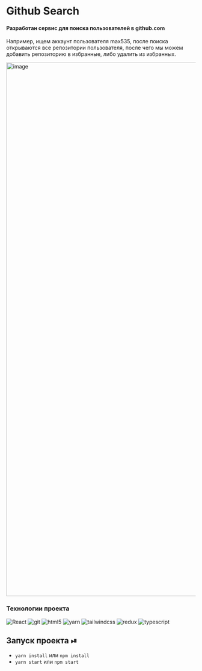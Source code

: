 # Github Search

#### Разработан сервис для поиска пользователей в github.com

Например, ищем аккаунт пользователя max535, после поиска открываются все репозитории пользователя, после чего мы можем добавить репозиторию в избранные, либо удалить из избранных.

<img width="1420" alt="image" src="https://user-images.githubusercontent.com/49311021/180319554-4641f31c-6ac5-4083-8f02-9c498720ecd5.png">



<h3>Технологии проекта</h3>

<p>
  <img alt="React" src="https://shields.io/badge/-React-282c34?logo=react&style=for-the-badge" />
  <img alt="git" src="https://shields.io/badge/-Git-f0efe7?logo=git&style=for-the-badge" />
  <img alt="html5" src="https://shields.io/badge/-HTML5-E34F26?logo=html5&style=for-the-badge&logoColor=fff" />
  <img alt="yarn" src="https://img.shields.io/badge/yarn-%232C8EBB.svg?style=for-the-badge&logo=yarn&logoColor=white" />
  <img alt="tailwindcss" src="https://img.shields.io/badge/tailwindcss-%2338B2AC.svg?style=for-the-badge&logo=tailwind-css&logoColor=white" />
  <img alt="redux" src="https://img.shields.io/badge/redux-%23593d88.svg?style=for-the-badge&logo=redux&logoColor=white" />
  <img alt="typescript" src="https://img.shields.io/badge/typescript-%23007ACC.svg?style=for-the-badge&logo=typescript&logoColor=white" />
</p>

## Запуск проекта ⏯

+ ```yarn install``` или ```npm install```
+ ```yarn start``` или ```npm start```
